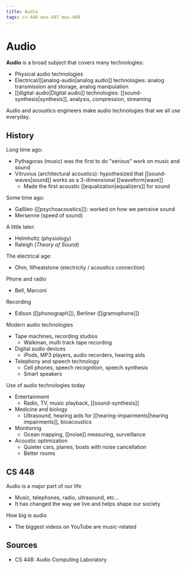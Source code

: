 ```yaml
---
title: Audio
tags: cs-448 mus-407 mus-409
---
```


# Audio

**Audio** is a broad subject that covers many technologies:

- Physical audio technologies
- Electrical/[[analog-audio|analog audio]] technologies: analog transmission and storage, analog manipulation
- [[digital-audio|Digital audio]] technologies: [[sound-synthesis|synthesis]], analysis, compression, streaming

Audio and acoustics engineers make audio technologies that we all use everyday.

## History

Long time ago:

- Pythagoras (music) was the first to do "serious" work on music and sound
- Vitruvius (architectural acoustics): hypothesized that [[sound-waves|sound]] works as a 3-dimensional [[waveform|wave]]
    - Made the first acoustic [[equalization|equalizers]] for sound

Some time ago:

- Gallileo ([[psychoacoustics]]): worked on how we perceive sound
- Mersenne (speed of sound)

A little later:

- Helmholtz (physiology)
- Raleigh (*Theory of Sound*)

The electrical age:

- Ohm, Wheatstone (electricity / acoustics connection)

Phone and radio

- Bell, Marconi

Recording

- Edison ([[phonograph]]), Berliner ([[gramophone]])

Modern audio technologies

- Tape machines, recording studios
  - Walkman, multi track tape recording
- Digital audio devices
  - iPods, MP3 players, audio recorders, hearing aids
- Telephony and speech technology
  - Cell phones, speech recognition, speech synthesis
  - Smart speakers

Use of audio technologies today

- Entertainment
  - Radio, TV, music playback, [[sound-synthesis]]
- Medicine and biology
  - Ultrasound, hearing aids for [[hearing-impairments|hearing impairments]], bioacoustics
- Monitoring
  - Ocean mapping, [[noise]] measuring, surveillance
- Acoustic optimization
  - Quieter cars, planes, boats with noise cancellation
  - Better rooms

## CS 448

Audio is a major part of our life

- Music, telephones, radio, ultrasound, etc...
- It has changed the way we live and helps shape our society

How big is audio

- The biggest videos on YouTube are music-related



## Sources

- CS 448: Audio Computing Laboratory
